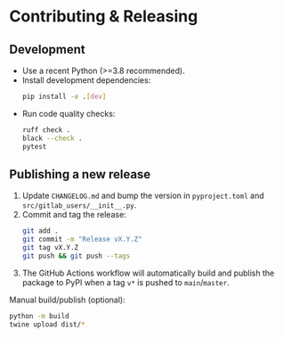 
# Contributing & Releasing

## Development

- Use a recent Python (>=3.8 recommended).
- Install development dependencies:
  ```bash
  pip install -e .[dev]
  ```
- Run code quality checks:
  ```bash
  ruff check .
  black --check .
  pytest
  ```

## Publishing a new release

1. Update `CHANGELOG.md` and bump the version in `pyproject.toml` and `src/gitlab_users/__init__.py`.
2. Commit and tag the release:
   ```bash
   git add .
   git commit -m "Release vX.Y.Z"
   git tag vX.Y.Z
   git push && git push --tags
   ```
3. The GitHub Actions workflow will automatically build and publish the package to PyPI when a tag `v*` is pushed to `main`/`master`.

Manual build/publish (optional):
```bash
python -m build
twine upload dist/*
```
